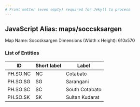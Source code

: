 ```yaml
---
# Front matter (even empty) required for Jekyll to process
---
```


## JavaScript Alias: maps/soccsksargen

Map Name: Soccsksargen
Dimensions (Width x Height): 610x570





### List of Entities

ID | Short label | Label
---|---|---|
PH.SO.NC | NC | Cotabato
PH.SO.SG | SG | Sarangani
PH.SO.SC | SC | South Cotabato
PH.SO.SK | SK | Sultan Kudarat